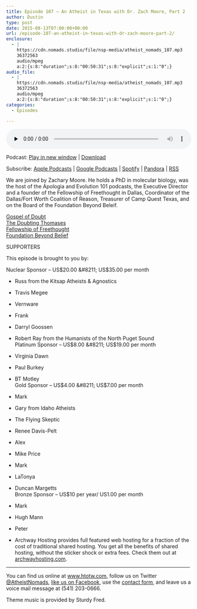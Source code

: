 ```yaml
---
title: Episode 107 – An Atheist in Texas with Dr. Zach Moore, Part 2
author: Dustin
type: post
date: 2015-08-13T07:00:00+00:00
url: /episode-107-an-atheist-in-texas-with-dr-zach-moore-part-2/
enclosure:
  - |
    https://cdn.nomads.studio/file/nsp-media/atheist_nomads_107.mp3
    36372563
    audio/mpeg
    a:2:{s:8:"duration";s:8:"00:50:31";s:8:"explicit";s:1:"0";}
audio_file:
  - |
    https://cdn.nomads.studio/file/nsp-media/atheist_nomads_107.mp3
    36372563
    audio/mpeg
    a:2:{s:8:"duration";s:8:"00:50:31";s:8:"explicit";s:1:"0";}
categories:
  - Episodes

---
```

<div itemscope itemtype="http://schema.org/AudioObject">
  <meta itemprop="name" content="Episode 107 &#8211; An Atheist in Texas with Dr. Zach Moore, Part 2" />
  
  <meta itemprop="uploadDate" content="2015-08-13T01:00:00-06:00" />
  
  <meta itemprop="encodingFormat" content="audio/mpeg" />
  
  <meta itemprop="duration" content="PT50M31S" />
  
  <meta itemprop="description" content="We are joined by Zachary Moore. He holds a PhD in molecular biology, was the host of the Apologia and Evolution 101 podcasts, the Executive Director and a founder of the Fellowship of Freethought in Dallas, Coordinator of the Dallas/Fort Worth Coalit..." />
  
  <meta itemprop="contentUrl" content="https://dts.podtrac.com/redirect.mp3/cdn.nomads.studio/file/nsp-media/atheist_nomads_107.mp3" />
  
  <meta itemprop="contentSize" content="34.7" />
  </p> 
  
  <div class="powerpress_player" id="powerpress_player_8364">
    <audio class="wp-audio-shortcode" id="audio-5129-108" preload="none" style="width: 100%;" controls="controls"><source type="audio/mpeg" src="https://dts.podtrac.com/redirect.mp3/cdn.nomads.studio/file/nsp-media/atheist_nomads_107.mp3?_=108" /><a href="https://dts.podtrac.com/redirect.mp3/cdn.nomads.studio/file/nsp-media/atheist_nomads_107.mp3">https://dts.podtrac.com/redirect.mp3/cdn.nomads.studio/file/nsp-media/atheist_nomads_107.mp3</a></audio>
  </div>
</div>

<p class="powerpress_links powerpress_links_mp3">
  Podcast: <a href="https://dts.podtrac.com/redirect.mp3/cdn.nomads.studio/file/nsp-media/atheist_nomads_107.mp3" class="powerpress_link_pinw" target="_blank" title="Play in new window" onclick="return powerpress_pinw('https://htotw.com/?powerpress_pinw=5129-podcast');" rel="nofollow">Play in new window</a> | <a href="https://dts.podtrac.com/redirect.mp3/cdn.nomads.studio/file/nsp-media/atheist_nomads_107.mp3" class="powerpress_link_d" title="Download" rel="nofollow" download="atheist_nomads_107.mp3">Download</a>
</p>

<p class="powerpress_links powerpress_subscribe_links">
  Subscribe: <a href="https://podcasts.apple.com/us/podcast/humanists-take-on-the-world/id530050098?mt=2&ls=1" class="powerpress_link_subscribe powerpress_link_subscribe_itunes" target="_blank" title="Subscribe on Apple Podcasts" rel="nofollow">Apple Podcasts</a> | <a href="https://www.google.com/podcasts?feed=aHR0cDovL2F0aGVpc3Rub21hZHMubGlic3luLmNvbS9yc3M%3D" class="powerpress_link_subscribe powerpress_link_subscribe_googleplay" target="_blank" title="Subscribe on Google Podcasts" rel="nofollow">Google Podcasts</a> | <a href="https://open.spotify.com/show/3LzK2xZGike6Tc1GEMtMbr?si=LieN9SNuTpq96smuaUsH8A" class="powerpress_link_subscribe powerpress_link_subscribe_spotify" target="_blank" title="Subscribe on Spotify" rel="nofollow">Spotify</a> | <a href="https://www.pandora.com/podcast/atheist-nomads/PC:10122?corr=62071012&part=ug" class="powerpress_link_subscribe powerpress_link_subscribe_pandora" target="_blank" title="Subscribe on Pandora" rel="nofollow">Pandora</a> | <a href="https://htotw.com/feed/podcast/" class="powerpress_link_subscribe powerpress_link_subscribe_rss" target="_blank" title="Subscribe via RSS" rel="nofollow">RSS</a>
</p>

We are joined by Zachary Moore. He holds a PhD in molecular biology, was the host of the Apologia and Evolution 101 podcasts, the Executive Director and a founder of the Fellowship of Freethought in Dallas, Coordinator of the Dallas/Fort Worth Coalition of Reason, Treasurer of Camp Quest Texas, and on the Board of the Foundation Beyond Beleif.

<a href="http://www.gospelofdoubt.net" target="_blank" rel="noopener">Gospel of Doubt</a>  
<a href="http://www.doubtingthomases.net" target="_blank" rel="noopener">The Doubting Thomases</a>  
<a href="http://www.fofdallas.org" target="_blank" rel="noopener">Fellowship of Freethought</a>  
<a href="http://www.foundationbeyondbelief.org" target="_blank" rel="noopener">Foundation Beyond Belief</a>

SUPPORTERS

This episode is brought to you by:

Nuclear Sponsor &#8211; US$20.00 &#8211; US$35.00 per month  
* Russ from the Kitsap Atheists & Agnostics  
* Travis Megee  
* Vernware  
* Frank  
* Darryl Goossen  
* Robert Ray from the Humanists of the North Puget Sound  
Platinum Sponsor &#8211; US$8.00 &#8211; US$19.00 per month  
* Virginia Dawn  
* Paul Burkey  
* BT Motley  
Gold Sponsor &#8211; US$4.00 &#8211; US$7.00 per month  
* Mark  
* Gary from Idaho Atheists  
* The Flying Skeptic  
* Renee Davis-Pelt  
* Alex  
* Mike Price  
* Mark  
* LaTonya  
* Duncan Margetts  
Bronze Sponsor &#8211; US$10 per year/ US1.00 per month  
* Mark  
* Hugh Mann  
* Peter

* Archway Hosting provides full featured web hosting for a fraction of the cost of traditional shared hosting. You get all the benefits of shared hosting, without the sticker shock or extra fees. Check them out at <a href="http://archwayhosting.com/" target="_blank" rel="noopener">archwayhosting.com</a>.

<hr width="500" />

You can find us online at <a href="https://www.htotw.com/" target="_blank" rel="noopener">www.htotw.com</a>, follow us on Twitter <a href="https://htotw.com/twitter" target="_blank" rel="noopener">@AtheistNomads</a>, <a href="https://htotw.com/facebook" target="_blank" rel="noopener">like us on Facebook</a>, use the [contact form](https://htotw.com/contact), and leave us a voice mail message at (541) 203-0666.

Theme music is provided by Sturdy Fred.